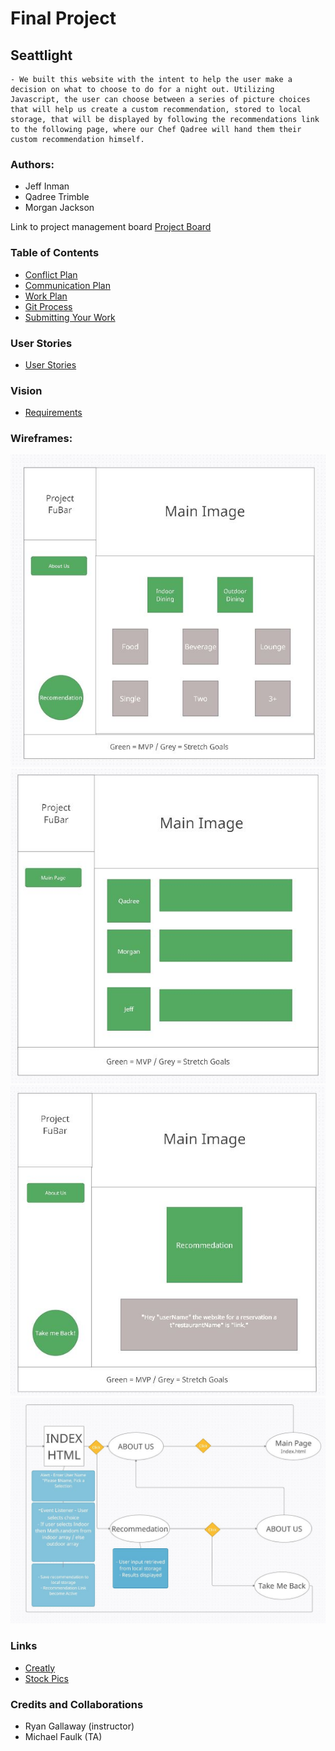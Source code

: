 # Final Project

## Seattlight
    - We built this website with the intent to help the user make a decision on what to choose to do for a night out. Utilizing Javascript, the user can choose between a series of picture choices that will help us create a custom recommendation, stored to local storage, that will be displayed by following the recommendations link to the following page, where our Chef Qadree will hand them their custom recommendation himself.


### Authors:
* Jeff Inman
* Qadree Trimble
* Morgan Jackson

Link to project management board 
[Project Board](https://github.com/users/jinman36/projects/1)

### Table of Contents
* [Conflict Plan](notes/Project:-Prep-1.md)
* [Communication Plan](notes/Project:-Prep-1.md)
* [Work Plan](notes/Project:-Prep-1.md)
* [Git Process](notes/Project:-Prep-1.md)
* [Submitting Your Work](notes/Project:-Prep-1.md)

### User Stories
* [User Stories](notes/userStories.md)

### Vision
* [Requirements](requirements.md)

### Wireframes:
![Index](img/Index.JPG)
![About Me](img/about-me.JPG)
![Recommendation](img/Recommendation.JPG)
![Domain Model](img/domain-model.jpg)

### Links 
* [Creatly](http://creately.com/)
* [Stock Pics](https://www.pexels.com/)

### Credits and Collaborations
* Ryan Gallaway (instructor)
* Michael Faulk (TA)